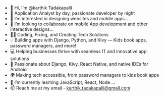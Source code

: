- 👋 Hi, I’m @karthik Tadakapalli
- 💼 Application Analyst by day, passionate developer by night
- 👀 I’m interested in designing websites and mobile apps...
- 💞️ I’m looking to collaborate on mobile App development and other interactive designs...
- 👨‍💻 Coding, Fixing, and Creating Tech Solutions
- 💡 Building apps with Django, Python, and Kivy — Kids book apps, password managers, and more!
- 💻 Helping businesses thrive with seamless IT and innovative app solutions
- 🚀 Passionate about Django, Kivy, React Native, and native IDEs for Android
- 🌍 Making tech accessible, from password managers to kids book apps
- 🌱 I’m currently learning JavaScript, React, Node ...
- 📫 Reach me at my email - karthik.tadakapalli@gmail.com

<!---
karthik9990/karthik9990 is a ✨ special ✨ repository because its `README.md` (this file) appears on your GitHub profile.
You can click the Preview link to take a look at your changes.
--->
